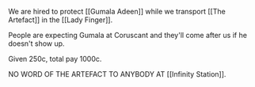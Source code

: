 We are hired to protect [[Gumala Adeen]] while we transport [[The Artefact]] in the [[Lady Finger]].

People are expecting Gumala at Coruscant and they'll come after us if he doesn't show up.

Given 250c, total pay 1000c.

NO WORD OF THE ARTEFACT TO ANYBODY AT [[Infinity Station]].